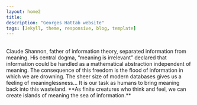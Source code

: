 ```yaml
---
layout: home2
title: 
description: "Georges Hattab website"
tags: [Jekyll, theme, responsive, blog, template]
---
```



<!--[![](/images/maze0.png)](/research)-->
<br>
Claude Shannon, father of information theory, separated information from meaning. His central dogma, “meaning is irrelevant” declared that information could be handled as a mathematical abstraction independent of meaning. The consequence of this freedom is the flood of information in which we are drowning. The sheer size of modern databases gives us a feeling of meaninglessness… It is our task as humans to bring meaning back into this wasteland. **As finite creatures who think and feel, we can create islands of meaning the sea of information.**
<br>
<!--[![](/images/maze1.png)](/creative)-->


